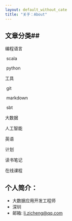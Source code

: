 ```yaml
---
layout: default_without_cate
title: "关于：About"
---
```


## 文章分类##

编程语言

​	scala

​	python

工具

​	git

​	markdown

​	sbt

大数据

人工智能

英语

计划

读书笔记

在线课程







## 个人简介：

* 大数据应用开发工程师
* 深圳
* 邮箱: li.zicheng@qq.com

